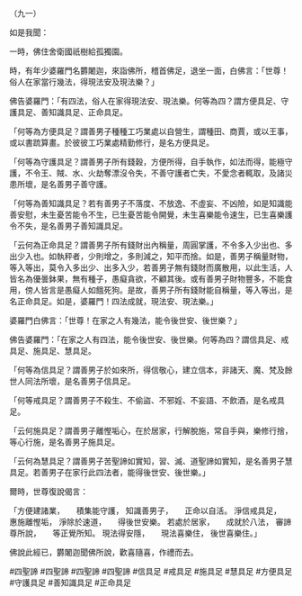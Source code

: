 （九一）

如是我聞：

一時，佛住舍衛國祇樹給孤獨園。

時，有年少婆羅門名欝闍迦，來詣佛所，稽首佛足，退坐一面，白佛言：「世尊！俗人在家當行幾法，得現法安及現法樂？」

佛告婆羅門：「有四法，俗人在家得現法安、現法樂。何等為四？謂方便具足、守護具足、善知識具足、正命具足。

「何等為方便具足？謂善男子種種工巧業處以自營生，謂種田、商賈，或以王事，或以書䟽算畫。於彼彼工巧業處精勤修行，是名方便具足。

「何等為守護具足？謂善男子所有錢穀，方便所得，自手執作，如法而得，能極守護，不令王、賊、水、火劫奪漂沒令失，不善守護者亡失，不愛念者輒取，及諸災患所壞，是名善男子善守護。

「何等為善知識具足？若有善男子不落度、不放逸、不虛妄、不凶險，如是知識能善安慰，未生憂苦能令不生，已生憂苦能令開覺，未生喜樂能令速生，已生喜樂護令不失，是名善男子善知識具足。

「云何為正命具足？謂善男子所有錢財出內稱量，周圓掌護，不令多入少出也、多出少入也。如執秤者，少則增之，多則減之，知平而捨。如是，善男子稱量財物，等入等出，莫令入多出少、出多入少，若善男子無有錢財而廣散用，以此生活，人皆名為優曇鉢果，無有種子，愚癡貪欲，不顧其後。或有善男子財物豐多，不能食用，傍人皆言是愚癡人如餓死狗。是故，善男子所有錢財能自稱量，等入等出，是名正命具足。如是，婆羅門！四法成就，現法安、現法樂。」

婆羅門白佛言：「世尊！在家之人有幾法，能令後世安、後世樂？」

佛告婆羅門：「在家之人有四法，能令後世安、後世樂。何等為四？謂信具足、戒具足、施具足、慧具足。

「何等為信具足？謂善男子於如來所，得信敬心，建立信本，非諸天、魔、梵及餘世人同法所壞，是名善男子信具足。

「何等戒具足？謂善男子不殺生、不偷盜、不邪婬、不妄語、不飲酒，是名戒具足。

「云何施具足？謂善男子離慳垢心，在於居家，行解脫施，常自手與，樂修行捨，等心行施，是名善男子施具足。

「云何為慧具足？謂善男子苦聖諦如實知，習、滅、道聖諦如實知，是名善男子慧具足。若善男子在家行此四法者，能得後世安、後世樂。」

爾時，世尊復說偈言：

「方便建諸業，　　積集能守護，
知識善男子，　　正命以自活。
淨信戒具足，　　惠施離慳垢，
淨除於速道，　　得後世安樂。
若處於居家，　　成就於八法，
審諦尊所說，　　等正覺所知。
現法得安隱，　　現法喜樂住，
後世喜樂住。」

佛說此經已，欝闍迦聞佛所說，歡喜隨喜，作禮而去。




#四聖諦
#四聖諦
#四聖諦
#四聖諦
#信具足
#戒具足
#施具足
#慧具足
#方便具足
#守護具足
#善知識具足
#正命具足
